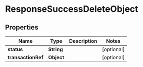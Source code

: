 

# ResponseSuccessDeleteObject


## Properties

| Name | Type | Description | Notes |
|------------ | ------------- | ------------- | -------------|
|**status** | **String** |  |  [optional] |
|**transactionRef** | **Object** |  |  [optional] |



